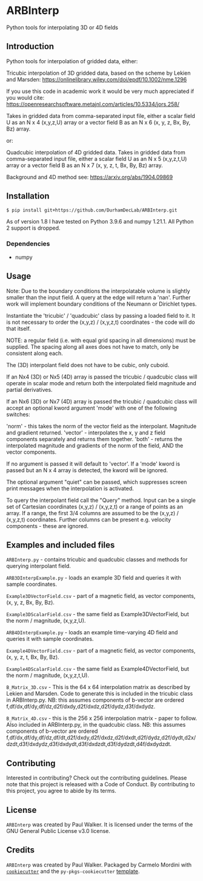 # ARBInterp

Python tools for interpolating 3D or 4D fields

## Introduction
Python tools for interpolation of gridded data, either:

Tricubic interpolation of 3D gridded data, based on the scheme by Lekien and Marsden: https://onlinelibrary.wiley.com/doi/epdf/10.1002/nme.1296

If you use this code in academic work it would be very much appreciated if you would cite: https://openresearchsoftware.metajnl.com/articles/10.5334/jors.258/

Takes in gridded data from comma-separated input file, either a scalar field U as an N x 4 (x,y,z,U) array or a vector field B as an N x 6 (x, y, z, Bx, By, Bz) array.

or:

Quadcubic interpolation of 4D gridded data. 
Takes in gridded data from comma-separated input file, either a scalar field U as an N x 5 (x,y,z,t,U) array or a vector field B as an N x 7 (x, y, z, t, Bx, By, Bz) array.

Background and 4D method see: https://arxiv.org/abs/1904.09869


## Installation

```bash
$ pip install git+https://github.com/DurhamDecLab/ARBInterp.git
```
As of version 1.8 I have tested on Python 3.9.6 and numpy 1.21.1. All Python 2 support is dropped.


### Dependencies
- numpy

## Usage

Note: Due to the boundary conditions the interpolatable volume is slightly smaller than the input field. A query at the edge will return a 'nan'. Further work will implement boundary conditions of the Neumann or Dirichlet types.

Instantiate the 'tricubic' / 'quadcubic' class by passing a loaded field to it. It is not necessary to order the (x,y,z) / (x,y,z,t) coordinates - the code will do that itself.

NOTE: a regular field (i.e. with equal grid spacing in all dimensions) must be supplied. The spacing along all axes does not have to match, only be consistent along each.

The (3D) interpolant field does not have to be cubic, only cuboid.

If an Nx4 (3D) or Nx5 (4D) array is passed the tricubic / quadcubic class will operate in scalar mode and return both the interpolated field magnitude and partial derivatives. 

If an Nx6 (3D) or Nx7 (4D) array is passed the tricubic / quadcubic class will accept an optional kword argument 'mode' with one of the following switches:

'norm' - this takes the norm of the vector field as the interpolant. Magnitude and gradient returned.
'vector' - interpolates the x, y and z field components separately and returns them together.
'both' - returns the interpolated magnitude and gradients of the norm of the field, AND the vector components.

If no argument is passed it will default to 'vector'. If a 'mode' kword is passed but an N x 4 array is detected, the kword will be ignored.

The optional argument "quiet" can be passed, which suppresses screen print messages when the interpolation is activated. 

To query the interpolant field call the "Query" method. Input can be a single set of Cartesian coordinates (x,y,z) / (x,y,z,t) or a range of points as an array.
If a range, the first 3/4 columns are assumed to be the (x,y,z) / (x,y,z,t) coordinates. Further columns can be present e.g. velocity components - these are ignored.

## Examples and included files

`ARBInterp.py` - contains tricubic and quadcubic classes and methods for querying interpolant field.

`ARB3DInterpExample.py` - loads an example 3D field and queries it with sample coordinates.

`Example3DVectorField.csv` - part of a magnetic field, as vector components, (x, y, z, Bx, By, Bz).

`Example3DScalarField.csv` - the same field as Example3DVectorField, but the norm / magnitude, (x,y,z,U).

`ARB4DInterpExample.py` - loads an example time-varying 4D field and queries it with sample coordinates.

`Example4DVectorField.csv` - part of a magnetic field, as vector components, (x, y, z, t, Bx, By, Bz).

`Example4DScalarField.csv` - the same field as Example4DVectorField, but the norm / magnitude, (x,y,z,t,U).

`B_Matrix_3D.csv` - This is the 64 x 64 interpolation matrix as described by Lekien and Marsden. Code to generate this is included in the tricubic class in ARBInterp.py. NB: this assumes components of b-vector are ordered f,df/dx,df/dy,df/dz,d2f/dxdy,d2f/dxdz,d2f/dydz,d3f/dxdydz.

`B_Matrix_4D.csv` - this is the 256 x 256 interpolation matrix - paper to follow. Also included in ARBInterp.py, in the quadcubic class. NB: this assumes components of b-vector are ordered f,df/dx,df/dy,df/dz,df/dt,d2f/dxdy,d2f/dxdz,d2f/dxdt,d2f/dydz,d2f/dydt,d2x/dzdt,d3f/dxdydz,d3f/dxdydt,d3f/dxdzdt,d3f/dydzdt,d4f/dxdydzdt.


## Contributing

Interested in contributing? Check out the contributing guidelines. Please note that this project is released with a Code of Conduct. By contributing to this project, you agree to abide by its terms.

## License

`ARBInterp` was created by Paul Walker. It is licensed under the terms of the GNU General Public License v3.0 license.

## Credits

`ARBInterp` was created by Paul Walker. Packaged by Carmelo Mordini with [`cookiecutter`](https://cookiecutter.readthedocs.io/en/latest/) and the `py-pkgs-cookiecutter` [template](https://github.com/py-pkgs/py-pkgs-cookiecutter).
